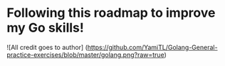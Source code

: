 # Following this roadmap to improve my Go skills!

![All credit goes to author] (https://github.com/YamiTL/Golang-General-practice-exercises/blob/master/golang.png?raw=true) 
